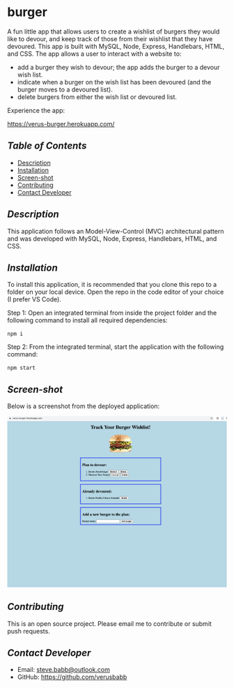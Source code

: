 # burger
A fun little app that allows users to create a wishlist of burgers they would like to devour, and keep track of those from their wishlist that they have devoured. This app is built with MySQL, Node, Express, Handlebars, HTML, and CSS.  The app allows a user to interact with a website to:

- add a burger they wish to devour; the app adds the burger to a devour wish list.
- indicate when a burger on the wish list has been devoured (and the burger moves to a devoured list).
- delete burgers from either the wish list or devoured list.

Experience the app:

https://verus-burger.herokuapp.com/

## *Table of Contents*

- [Description](#description)
- [Installation](#installation)
- [Screen-shot](#Screen-shot)
- [Contributing](#contributing)
- [Contact Developer](#Contact-Developer)

## *Description*
This application follows an Model-View-Control (MVC) architectural pattern and was developed with MySQL, Node, Express, Handlebars, HTML, and CSS.

## *Installation*
To install this application, it is recommended that you clone this repo to a folder on your local device.  Open the repo
in the code editor of your choice (I prefer VS Code).  

Step 1: Open an integrated terminal from inside the project folder and the following command to install all required dependencies:
```
npm i
```

Step 2: From the integrated terminal, start the application with the following command:
```
npm start
```

## *Screen-shot*

Below is a screenshot from the deployed application:

![](https://github.com/verusbabb/burger/blob/main/public/assets/img/burger_app.png)

## *Contributing*
This is an open source project.  Please email me to contribute or submit push requests.

## *Contact Developer*
- Email: steve.babb@outlook.com
- GitHub: https://github.com/verusbabb



